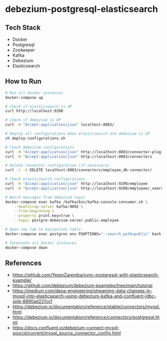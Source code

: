 # debezium-postgresql-elasticsearch

## Tech Stack
- Docker
- Postgresql
- Zookeeper
- Kafka
- Debezium
- Elasticsearch

## How to Run
```sh
# Run all docker instances
docker-compose up

# Check if elasticsearch is UP
curl http://localhost:9200

# Check if debezium is UP
curl -H "Accept:application/json" localhost:8083/

# Deploy all configurations when elasticsearch and debezium is UP
sh deploy-configurations.sh

# Check debezium configurations
curl -H "Accept:application/json" http://localhost:8083/connector-plugins
curl -H "Accept:application/json" http://localhost:8083/connectors

# Delete connector configuration (if necessary)
curl -i -X DELETE localhost:8083/connectors/employee_db-connector/

# Check elasticsearch configurations
curl -H "Accept:application/json" http://localhost:9200/employee
curl -H "Accept:application/json" http://localhost:9200/employee/_search?pretty

# Watch messages from debezium topic
docker-compose exec kafka /kafka/bin/kafka-console-consumer.sh \
    --bootstrap-server kafka:9092 \
    --from-beginning \
    --property print.key=true \
    --topic postgre-debezium-server.public.employee

# Open new tab to manipulate table
docker-compose exec postgres env PGOPTIONS="--search_path=public" bash -c 'psql -U $POSTGRES_USER postgres'

# Terminate all docker instances
docker-compose down
```

## References
- https://github.com/YegorZaremba/sync-postgresql-with-elasticsearch-example/
- https://github.com/debezium/debezium-examples/tree/main/tutorial
- https://medium.com/dana-engineering/streaming-data-changes-in-mysql-into-elasticsearch-using-debezium-kafka-and-confluent-jdbc-sink-8890ad221ccf
- https://debezium.io/documentation/reference/stable/connectors/mysql.html
- https://debezium.io/documentation/reference/connectors/postgresql.html
- https://docs.confluent.io/debezium-connect-mysql-source/current/mysql_source_connector_config.html
